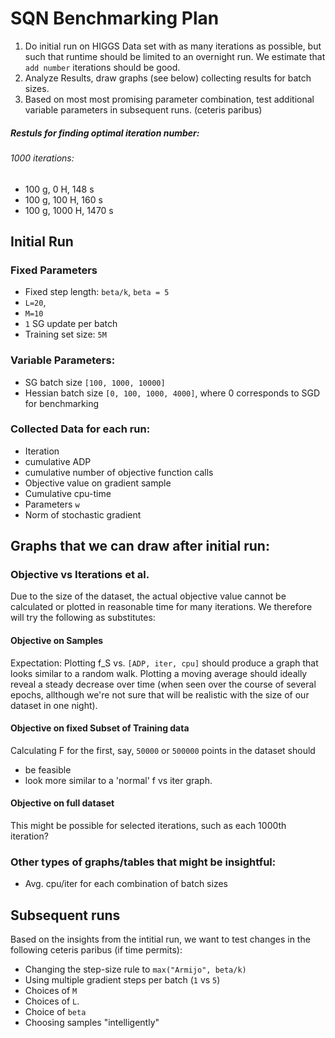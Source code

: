# SQN Benchmarking Plan

1. Do initial run on HIGGS Data set with as many iterations as possible, but such that runtime should be limited to an overnight run. We estimate that `add number` iterations should be good.
2. Analyze Results, draw graphs (see below) collecting results for batch sizes.
3. Based on most most promising parameter combination, test additional variable parameters in subsequent runs. (ceteris paribus)

##### Restuls for finding optimal iteration number:

###### 1000 iterations:
* 100 g, 0 H, 148 s
* 100 g, 100 H, 160 s
* 100 g, 1000 H, 1470 s

## Initial Run

### Fixed Parameters
* Fixed step length: `beta/k`, `beta = 5`
* `L=20`,
* `M=10`
* `1` SG update per batch
* Training set size: `5M`

### Variable Parameters: 
 * SG batch size `[100, 1000, 10000]`
 * Hessian batch size `[0, 100, 1000, 4000]`, where 0 corresponds to SGD for benchmarking

### Collected Data for each run:
* Iteration
* cumulative ADP
* cumulative number of objective function calls
* Objective value on gradient sample
* Cumulative cpu-time
* Parameters `w`
* Norm of stochastic gradient 

## Graphs that we can draw after initial run:

### Objective vs Iterations et al.
Due to the size of the dataset, the actual objective value cannot be calculated or plotted in reasonable time for many iterations. We therefore will try the following as substitutes:

#### Objective on Samples
Expectation: Plotting f_S vs.  `[ADP, iter, cpu]` should produce a graph that looks similar to a random walk. Plotting a moving average should ideally reveal a steady decrease over time (when seen over the course of several epochs, allthough we're not sure that will be realistic with the size of our dataset in one night).

#### Objective on fixed Subset of Training data
Calculating F for the first, say, `50000` or `500000` points in the dataset should
- be feasible
- look more similar to a 'normal' f vs iter graph.

#### Objective on full dataset
 This might be possible for selected iterations, such as each 1000th iteration?

### Other types of graphs/tables that might be insightful:
* Avg. cpu/iter for each combination of batch sizes

## Subsequent runs
Based on the insights from the intitial run, we want to test changes in the following ceteris paribus (if time permits):

* Changing the step-size rule to `max("Armijo", beta/k)`
* Using multiple gradient steps per batch (`1` vs `5`)
* Choices of `M`
* Choices of `L`.
* Choice of `beta`
* Choosing samples "intelligently"



